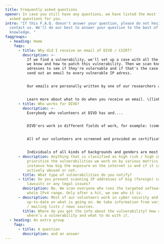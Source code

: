 ```yaml
---
title: Frequently asked questions
opener: In case you still have any questions, we have listed the most frequently
  asked questions for you.
intro: "If this F.A.Q. doesn't answer your question, please do not hesitate to
  contact us. We'll do our best to answer your question to the best of our
  knowledge. "
faqgroups:
  - heading: Home
    faqs:
      - title: Why did I receive an email of DIVD / CSIRT?
        description: >-
          If we find a vulnerability, we'll set up a case with all the details
          we know and how to patch this vulnerability. Then we scan known IP
          adresses to see if they're vulernable and if that's the case we'll
          send out an email to every vulnerable IP adress. 


          O﻿ur emails are personally written by one of our researchers and contain a link to the casefile on the [csirt.divd.nl ](csirt.divd.nl)site. 


          Learn more about what to do when you receive an email. \[link naar email-pagina]
      - title: Who works for DIVD?
        description: >-
          E﻿verybody who volunteers at DIVD has and....


          D﻿IVD'ers work in different fields of work, for example: (commercial) security companies, government or as a freelancer. And some people don't work in security at all but they have great interest in making the digital world safer. 


          A﻿ll of our volunteers are screened and provided an certificate of conduct. Our code of conduct is sacred, we do not deviate from it.


          I﻿ndividuals of all kinds of backgrounds and genders are most welcome at DIVD. We do not only welcome and embrace them, but value their unique perspectives and contributions to our community. We find it important that everybody can feel and act like themselves.
      - description: Anything that is classified as high risk / high impact. We
          prioritize the vulnerabilities we work on by various metrics, for
          instance how big the exposure on the internet is and if it is being
          actively abused or not.
        title: What type of vulnerabilities do you notify?
      - title: Do you prevent scanning IP addresses of big (foreign) companies to avoid
          lawsuits or any legal issues?
        description: No. We scan everyone who runs the targeted software throughout  the
          whole IPv4 range. Only after a hit, we see who it is.
      - description: Most of our volunteers work in cyber security and will stay
          up-to-date on what is going on. We take information from various feeds
          / mailing lists / news sources.
        title: Where do you got the info about the vulnerability? How do you know
          where’s a vulnerability and what to do with it.
  - heading: An extra group
    faqs:
      - title: A question
        description: a﻿nd an answer
---
```

